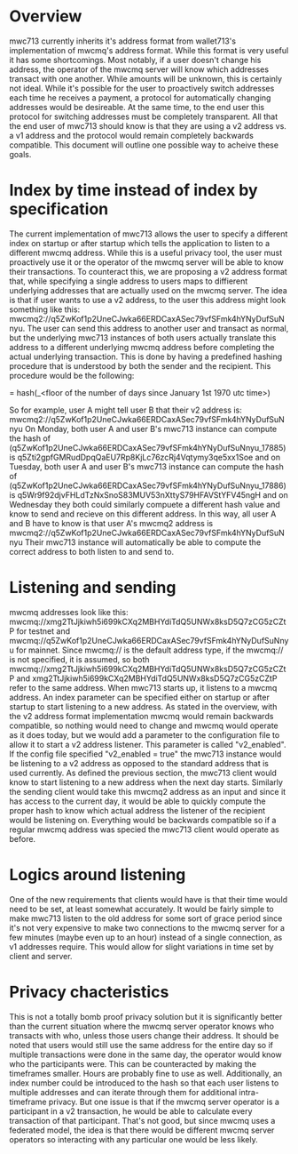 # Overview

mwc713 currently inherits it's address format from wallet713's implementation of mwcmq's address format. While this format
is very useful it has some shortcomings. Most notably, if a user doesn't change his address, the operator of the mwcmq server
will know which addresses transact with one another. While amounts will be unknown, this is certainly not ideal. While it's
possible for the user to proactively switch addresses each time he receives a payment, a protocol for automatically changing
addresses would be desireable. At the same time, to the end user this protocol for switching addresses must be completely
transparent. All that the end user of mwc713 should know is that they are using a v2 address vs. a v1 address and the
protocol would remain completely backwards compatible. This document will outline one possible way to acheive these goals.

# Index by time instead of index by specification

The current implementation of mwc713 allows the user to specify a different index on startup or after startup which tells
the application to listen to a different mwcmq address. While this is a useful privacy tool, the user must proactively use
it or the operator of the mwcmq server will be able to know their transactions. To counteract this, we are proposing a v2
address format that, while specifying a single address to users maps to diffierent underlying addresses that are actually
used on the mwcmq server. The idea is that if user wants to use a v2 address, to the user this address might look something
like this: mwcmq2://q5ZwKof1p2UneCJwka66ERDCaxASec79vfSFmk4hYNyDufSuNnyu. The user can send this address to another user
and transact as normal, but the underlying mwc713 instances of both users actually translate this address to a different
underlying mwcmq address before completing the actual underlying transaction. This is done by having a predefined hashing
procedure that is understood by both the sender and the recipient. This procedure would be the following:

<mwcmq address> = hash(<mwcmq2 address>_<floor of the number of days since January 1st 1970 utc time>)

So for example, user A might tell user B that their v2 address is:
mwcmq2://q5ZwKof1p2UneCJwka66ERDCaxASec79vfSFmk4hYNyDufSuNnyu
On Monday, both user A and user B's mwc713 instance can compute the hash of
(q5ZwKof1p2UneCJwka66ERDCaxASec79vfSFmk4hYNyDufSuNnyu_17885) is
q5Zti2gpfGMRudDpqQaEU7Rp8KjLc76zcRj4Vqtymy3qe5xx1Soe
and on Tuesday, both user A and user B's mwc713 instance can compute the hash of
(q5ZwKof1p2UneCJwka66ERDCaxASec79vfSFmk4hYNyDufSuNnyu_17886) is
q5Wr9f92djvFHLdTzNxSnoS83MUV53nXttyS79HFAVStYFV45ngH
and on Wednesday they both could similarly compuete a different hash value and know to send and recieve on this different
address. In this way, all user A and B have to know is that user A's mwcmq2 address is
mwcmq2://q5ZwKof1p2UneCJwka66ERDCaxASec79vfSFmk4hYNyDufSuNnyu
Their mwc713 instance will automatically be able to compute the correct address to both listen to and send to.

# Listening and sending

mwcmq addresses look like this: mwcmq://xmg2TtJjkiwh5i699kCXq2MBHYdiTdQ5UNWx8ksD5Q7zCG5zCZtP for testnet and
mwcmq://q5ZwKof1p2UneCJwka66ERDCaxASec79vfSFmk4hYNyDufSuNnyu for mainnet. Since mwcmq:// is the default address type, if the
mwcmq:// is not specified, it is assumed, so both mwcmq://xmg2TtJjkiwh5i699kCXq2MBHYdiTdQ5UNWx8ksD5Q7zCG5zCZtP and
xmg2TtJjkiwh5i699kCXq2MBHYdiTdQ5UNWx8ksD5Q7zCG5zCZtP refer to the same address. When mwc713 starts up, it listens to a mwcmq
address. An index parameter can be specified either on startup or after startup to start listening to a new address.
As stated in the overview, with the v2 address format implementation mwcmq would remain backwards compatible,
so nothing would need to change and mwcmq would operate as it does today, but we would add a parameter to the
configuration file to allow it to start a v2 address listener. This parameter is called "v2_enabled". If the config file
specified "v2_enabled = true" the mwc713 instance would be listening to a v2 address as opposed to the standard address
that is used currently. As defined the previous section, the mwc713 client would know to start listening to a new address
when the next day starts. Similarly the sending client would take this mwcmq2 address as an input and since it has access
to the current day, it would be able to quickly compute the proper hash to know which actual address the listener of the
recipient would be listening on. Everything would be backwards compatible so if a regular mwcmq address was specied the
mwc713 client would operate as before.

# Logics around listening

One of the new requirements that clients would have is that their time would need to be set, at least somewhat accurately.
It would be fairly simple to make mwc713 listen to the old address for some sort of grace period since it's not very
expensive to make two connections to the mwcmq server for a few minutes (maybe even up to an hour) instead of a single
connection, as v1 addresses require. This would allow for slight variations in time set by client and server.

# Privacy chacteristics

This is not a totally bomb proof privacy solution but it is significantly better than the current situation where the mwcmq
server operator knows who transacts with who, unless those users change their address. It should be noted that users would
still use the same address for the entire day so if multiple transactions were done in the same day, the operator would know
who the participants were. This can be counteracted by making the timeframes smaller. Hours are probably fine to use as well.
Additionally, an index number could be introduced to the hash so that each user listens to multiple addresses and can iterate
through them for additional intra-timeframe privacy. But one issue is that if the mwcmq server operator is a participant in
a v2 transaction, he would be able to calculate every transaction of that participant. That's not good, but since mwcmq uses
a federated model, the idea is that there would be different mwcmq server operators so interacting with any particular one
would be less likely.
